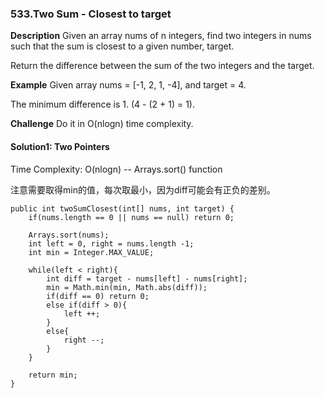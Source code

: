 ### 533.Two Sum - Closest to target

**Description**
Given an array nums of n integers, find two integers in nums such that the sum is closest to a given number, target.

Return the difference between the sum of the two integers and the target.



**Example**
Given array nums = [-1, 2, 1, -4], and target = 4.

The minimum difference is 1. (4 - (2 + 1) = 1).



**Challenge**
Do it in O(nlogn) time complexity.



#### Solution1: Two Pointers

Time Complexity: O(nlogn) -- Arrays.sort() function

注意需要取得min的值，每次取最小，因为diff可能会有正负的差别。

```
public int twoSumClosest(int[] nums, int target) {
    if(nums.length == 0 || nums == null) return 0;

    Arrays.sort(nums);
    int left = 0, right = nums.length -1;
    int min = Integer.MAX_VALUE;

    while(left < right){
        int diff = target - nums[left] - nums[right];
        min = Math.min(min, Math.abs(diff));
        if(diff == 0) return 0;
        else if(diff > 0){
            left ++;
        }
        else{
            right --;
        }
    }

    return min;
}
```